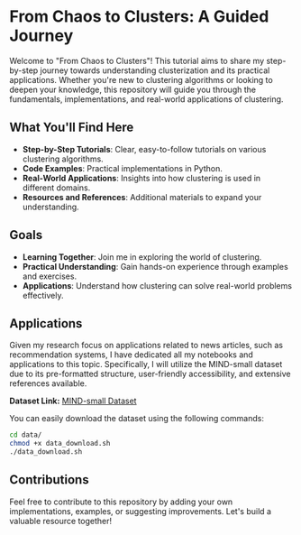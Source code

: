 # From Chaos to Clusters: A Guided Journey

Welcome to "From Chaos to Clusters"! This tutorial aims to share my step-by-step journey towards understanding clusterization and its practical applications. Whether you're new to clustering algorithms or looking to deepen your knowledge, this repository will guide you through the fundamentals, implementations, and real-world applications of clustering.

## What You'll Find Here

- **Step-by-Step Tutorials**: Clear, easy-to-follow tutorials on various clustering algorithms.
- **Code Examples**: Practical implementations in Python. 
- **Real-World Applications**: Insights into how clustering is used in different domains.
- **Resources and References**: Additional materials to expand your understanding.

## Goals

- **Learning Together**: Join me in exploring the world of clustering.
- **Practical Understanding**: Gain hands-on experience through examples and exercises.
- **Applications**: Understand how clustering can solve real-world problems effectively.


## Applications

Given my research focus on applications related to news articles, such as recommendation systems, I have dedicated all my notebooks and applications to this topic. Specifically, I will utilize the MIND-small dataset due to its pre-formatted structure, user-friendly accessibility, and extensive references available.

**Dataset Link:** [MIND-small Dataset](https://msnews.github.io/)

You can easily download the dataset using the following commands:

```bash
cd data/
chmod +x data_download.sh
./data_download.sh
```

## Contributions

Feel free to contribute to this repository by adding your own implementations, examples, or suggesting improvements. Let's build a valuable resource together!
